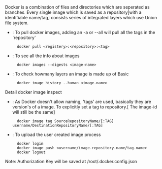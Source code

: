 Docker is a combination of files and directories which are seperated as branches. 
Every single image which is saved as a repository[with a identifiable name/tag] consists series of integrated layers which use Union file system.

- : To pull docker images, adding an -a or --all will pull all the tags in the 'repository'

        docker pull <registery>:<repository>:<tag>

- : To see all the info about images

        docker images --digests <image-name>

- : To check howmany layers an image is made up of
Basic
        
        docker image history --human <image-name>

Detail
        docker image inspect <image-name>

- : As Docker doesn't allow naming, 'tags' are used, basically they are version's of a image. To explicitly set a tag to repository.[ The image-id will still be the same]

        docker image tag SourceRepositoryName/[:TAG] username/DestinationRepositoryName/[:TAG]

- : To upload the user created image process
 
        docker login
        docker image push <username/image-repository-name/tag-name>
        docker logout
 
 Note: Authorization Key will be saved at /root/.docker.config.json
 
